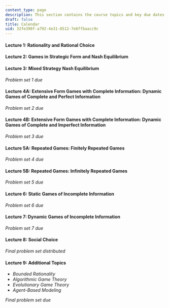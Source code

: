 ```yaml
---
content_type: page
description: This section contains the course topics and key due dates.
draft: false
title: Calendar
uid: 32fe390f-a792-4e31-8512-7e6ffbaacc9c
---
```

#### Lecture 1: Rationality and Rational Choice

#### Lecture 2: Games in Strategic Form and Nash Equilibrium

#### Lecture 3: Mixed Strategy Nash Equilibrium

*Problem set 1 due*

#### Lecture 4A: Extensive Form Games with Complete Information: Dynamic Games of Complete and Perfect Information

*Problem set 2 due*

#### Lecture 4B: Extensive Form Games with Complete Information: Dynamic Games of Complete and Imperfect Information

*Problem set 3 due*

#### Lecture 5A: Repeated Games: Finitely Repeated Games

*Problem set 4 due*

#### Lecture 5B: Repeated Games: Infinitely Repeated Games

*Problem set 5 due* 

#### Lecture 6: Static Games of Incomplete Information

*Problem set 6 due*

#### Lecture 7: Dynamic Games of Incomplete Information

*Problem set 7 due*

#### Lecture 8: Social Choice

*Final problem set distributed* 

#### Lecture 9: Additional Topics

- *Bounded Rationality*
- *Algorithmic Game Theory*
- *Evolutionary Game Theory*
- *Agent-Based Modeling*

*Final problem set due*
